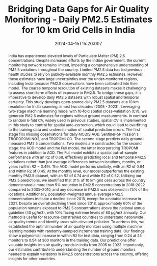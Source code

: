---
title: Bridging Data Gaps for Air Quality Monitoring - Daily PM2.5 Estimates for 10 km Grid Cells in India

event: EGU General Assembly 2024
event_url: https://meetingorganizer.copernicus.org/EGU24/EGU24-14441.html

location: Vienna, Austria & Online
address:
  street: Austria Center Vienna (ACV)
  city: Wien
  region: ''
  postcode: '1220'
  country: Austria

summary: A conference talk on the recent publication.
abstract: "India has experienced elevated levels of Particulate Matter (PM) 2.5 concentrations. Despite increased efforts by the Indian government, the current monitoring network remains limited, impeding a comprehensive understanding of PM2.5 variations throughout the country. Limited PM2.5 data has led previous health studies to rely on publicly-available monthly PM2.5 estimates. However, these estimates have large uncertainties over the under-monitored regions, including India because PM2.5 observations have been calibrated into their model. The coarse temporal resolution of existing datasets makes it challenging to assess short-term effects of exposure to PM2.5. To bridge these gaps, it is imperative to develop daily PM2.5 datasets with robust spatial and temporal certainty.

This study develops open-source daily PM2.5 datasets at a 10 km resolution for India spanning almost two decades (2005 - 2023). Leveraging two-stage machine learning model with 10-fold spatial cross-validation (CV), we generate PM2.5 estimates for regions without ground measurements. In contrast to random k-fold CV, widely used in previous studies, spatial CV is implemented in this study to control for spatial auto-correction, which could lead to overfitting to the training data and underestimation of spatial prediction errors. The first stage fills missing observations for daily MODIS AOD, Sentinel-5P mission's TROPOPOMI NO2, and TROPOMI CO. The second stage predicts daily ground-measured PM2.5 concentrations. Two models are constructed for the second stage: the AOD model and the Full model, the latter incorporating TROPOMI features in addition to AOD.

The Full model exhibits a spatial out-of-sample performance with an R2 of 0.68, effectively predicting local and temporal PM2.5 variations rather than just average differences between locations, months, or years (within R2 = 0.49). The AOD model performs similarly, with an R2 of 0.64 and within R2 of 0.45. At the monthly level, our model outperforms the existing monthly PM2.5 dataset, with an R2 of 0.74 and within R2 of 0.52. 

Utilizing our PM2.5 predictions, we identified that 31% of 10 km grid cells across the country demonstrated a more than 5% reduction in PM2.5 concentrations in 2018-2022 compared to 2005–2010, and any decrease in PM2.5 was observed in 75% of the locations. Additionally, population-weighted annual average PM2.5 concentrations indicate a decline since 2018, except for a notable increase in 2021. Despite an overall declining trend since 2018, approximately 60% of the population remains exposed to PM2.5 concentrations above the national annual guideline (40 µg/m3), with 10% facing extreme levels of 80 µg/m3 annually.

Our method is useful for resource-constrained countries to understand nationwide air quality trends and identify areas with elevated pollution. To address this, we established the optimal number of air quality monitors using multiple machine learning models with randomly-sampled incremental training data. Our findings show a polynomial increase in within R2 for test data, ranging from 0.24 at 25 monitors to 0.54 at 300 monitors in the training data.

Our predictions offer valuable insights into air quality trends in India from 2005 to 2023. Importantly, our estimates contribute to understanding the number of ground monitors needed to explain variations in PM2.5 concentrations across the country, offering insights for other countries."

# Talk start and end times.
#   End time can optionally be hidden by prefixing the line with `#`.
date: '2024-04-15T15:20:00Z'
#date_end: '2024-04-01T15:00:00Z'
all_day: false

# Schedule page publish date (NOT talk date).
publishDate: '2017-01-01T00:00:00Z'

authors: []
tags: []

# Is this a featured talk? (true/false)
featured: false

image:
  caption: ''
  focal_point: Right

links:
  #- icon: twitter
  #  icon_pack: fab
  #  name: Follow
  #  url: https://twitter.com/georgecushen
url_code: ''
url_pdf: ''
url_slides: ''
url_video: ''

# Markdown Slides (optional).
#   Associate this talk with Markdown slides.
#   Simply enter your slide deck's filename without extension.
#   E.g. `slides = "example-slides"` references `content/slides/example-slides.md`.
#   Otherwise, set `slides = ""`.
#slides: example

# Projects (optional).
#   Associate this post with one or more of your projects.
#   Simply enter your project's folder or file name without extension.
#   E.g. `projects = ["internal-project"]` references `content/project/deep-learning/index.md`.
#   Otherwise, set `projects = []`.
#projects:
#  - example
#---

#{{% callout note %}}
#Click on the **Slides** button above to view the built-in slides feature.
#{{% /callout %}}

#Slides can be added in a few ways:

#- **Create** slides using Hugo Blox Builder's [_Slides_](https://docs.hugoblox.com/reference/content-types/) feature and link using `slides` parameter in the front matter of the talk file
#- **Upload** an existing slide deck to `static/` and link using `url_slides` parameter in the front matter of the talk file
#- **Embed** your slides (e.g. Google Slides) or presentation video on this page using [shortcodes](https://docs.hugoblox.com/reference/markdown/).

#Further event details, including [page elements](https://docs.hugoblox.com/reference/markdown/) such as image galleries, can be added to the body of this page.
---